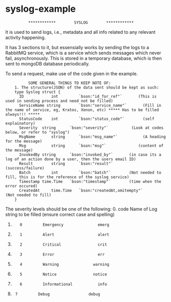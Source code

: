 # syslog-example


              ************        SYSLOG        ************
It is used to send logs, i.e., metadata and all info related to any relevant activity happening.

It has 3 sections to it, but essensially works by sending the logs to a RabbitMQ service, which is a service which sends 
messages which never fail, asynchronously. This is stored in a temporary database, which is then sent to mongoDB database periodically.

To send a request, make use of the code given in the example. 



              SOME GENERAL THINGS TO KEEP NOTE OF:
        1. The structure(JSON) of the data sent should be kept as such:
        type Syslog struct {
          ID			int			`bson:"id_for_ref"`       (This is used in sending process and need not be filled)
          ServiceName string		`bson:"service_name"`       (Fill in the name of service, eg, Kratos, Xenon, etc) ***** Has to be filled always!!! *****
          StatusCode	int			`bson:"status_code"`        (self explainatory)
          Severity	string		`bson:"severity"`          (Look at codes below, or refer to "syslog") 
          MsgName		string		`bson:"msg_name"`           (A heading for the message)
          Msg			string		`bson:"msg"`              (content of the message)
          InvokedBy	string		`bson:"invoked_by"`       (in case its a log of an action done by a user, then the users email ID)
          Result		string		`bson:"result"`         (success/failure)
          Batch      	int    		`bson:"batch"`        (Not needed to fill, this is for the reference of the syslog service)
          Timestamp	time.Time	`bson:"timestamp"`        (time when the error occured)
          CreatedAt 	time.Time   `bson:"createdAt,omitempty"`       (Not needed to fill)
        }
        
The severity levels should be one of the following:
0.    code        Name of Log         string to be filled (ensure correct case and spelling)
1.  	  0         Emergency	            emerg
2.  	  1         Alert	                alert
3.  	  2         Critical	            crit		
4.  	  3         Error	                err	
5.  	  4         Warning	              warning	
6.  	  5         Notice	              notice		
7.  	  6         Informational	        info		 
8.      7         Debug	                debug
